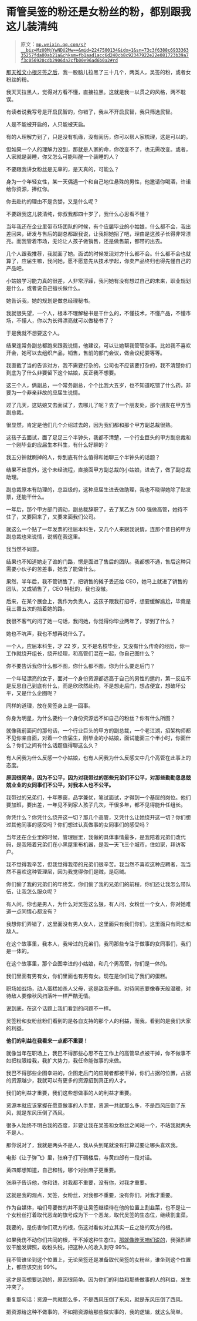 # 甭管吴签的粉还是女粉丝的粉，都别跟我这儿装清纯

> 原文：[`mp.weixin.qq.com/s?__biz=MzU0MjYwNDU2Mw==&mid=2247500134&idx=1&sn=73c3f6388c693336335257fda00ab21a&chksm=fb1aad1acc6d240cb8c92347922e22e081723b39a7f3c056920cdb2906da2cfb00e96ad6b0a2#rd`](http://mp.weixin.qq.com/s?__biz=MzU0MjYwNDU2Mw==&mid=2247500134&idx=1&sn=73c3f6388c693336335257fda00ab21a&chksm=fb1aad1acc6d240cb8c92347922e22e081723b39a7f3c056920cdb2906da2cfb00e96ad6b0a2#rd)

[那天推文小根牙签之后](https://mp.weixin.qq.com/s?__biz=MzU0MjYwNDU2Mw==&mid=2247500116&idx=2&sn=c98161993cc58af3bdf4f99ae5cfe01e&chksm=fb1aad28cc6d243e8c042b8b1a4421dfd954005cbe628ad27363b3b677cd082f506691ed85bf&token=2082670114&lang=zh_CN&scene=21#wechat_redirect)，我一股脑儿拉黑了三十几个，两类人，吴签的粉，或者女粉丝的粉。 

我天天拉黑人，觉得对方看不懂，直接拉黑。这就是我一以贯之的风格，两不耽误。

有读者说我写号是开启民智的，你错了，我从不开启民智，我只筛选民智。 

人是不能被开启的，人只能被天启。 

有的人理解力到了，只是没有机缘，没有阅历，你可以帮人家梳理，这是可以的。

但如果一个人的理解力没到，那就是人家的命，你改变不了，也无需改变。或者，人家就是装睡，你又怎么可能叫醒一个装睡的人？

不要跟我讲女粉丝是无辜的，是天真的，可能么？ 

身为一个年轻女性，某一天偶遇一个和自己地位悬殊的男性，他邀请你喝酒，许诺给你资源，捧红你。 

你去赴约的理由不是贪婪，又是什么呢？

不要跟我这儿装清纯，你叔我都四十岁了，我什么心思看不懂？ 

当年我还在企业里带市场团队的时候，有个应届毕业的小姑娘，什么都不会，我出差回来，研发与售后的副总都跟我说，让我把她招了吧，理由是这孩子长得非常漂亮。而我管着市场，无论让人孩子做销售，还是做售前，都带的出去。

几个人跟我推荐，我就面了她。面试的时候发现对方什么都不会。什么都不会也就算了，应届生嘛，我问她，愿不愿意先从技术学起，你卖产品终归也得先懂自己的产品吧。

小姑娘学习能力真的很差，人非常浮躁，我问她有没有想过自己的未来，职业规划是什么，或者说自己擅长做什么。

她告诉我，她的规划是做总经理秘书。

我就很失望，一个人，根本不理解秘书是干什么的，不懂技术，不懂产品，不懂市场，不懂人，你以为长得漂亮就可以做秘书了？ 

于是我就不想要这个人。

结果连常务副总都跑来跟我说情，他建议，可以让她帮我管管杂事。比如我不喜欢开会，她可以去组织产品，销售，售前的部门会议，做会议纪要等等。 

我直截了当的告诉对方，我不需要打杂的，公司也不应该要打杂的，我不清楚你们到底为了什么非要留下这个姑娘，反正我不想要。

这三个人，俩副总，一个常务副总，个个比我大五岁，也不知道吃错了什么药，非要为一个非亲非故的应届生说情。 

过了几天，这姑娘又去面试了，去哪儿了呢？去了一个朋友处，那个朋友在甲方当副总裁。 

很显然，肯定是他们几个介绍过去的，因为我们都和那个甲方副总裁很熟。 

这孩子去面试，面了足足三个半钟头，我都不清楚，一个行业巨头的甲方副总裁和一个刚毕业的应届生本科生，有什么好聊的？

我五分钟就刷掉的人，你到底有什么值得和她聊三个半钟头的话题？

结果不出意外，这个未经流程，直接面甲方副总裁的小姑娘，进去了，做了副总裁助理。 

副总裁原本有助理的，总监级的，这种应届生进去做助理，我也不晓得她除了贴发票，还能干什么。

一年后，那个甲方部门调动，副总裁辞职了，去了某乙方 500 强做高管，她待不住了，又要回来了，又要来面我们公司。

就这么一个贴了一年发票的往届本科生，又几个人来跟我说情，连那个昔日的甲方副总裁也来说情，说搁在我这里。 

我当然不同意。

结果也不知道她走了谁的门路，愣是面进了售后的团队。我都想不通，售后这种只需要小伙子的苦差事，她去了能做什么。 

果然，半年后，我不管销售了，把销售的摊子丢还给 CEO，她马上就进了销售的团队，又成销售了，CEO 特批的，我也没辙。

后来，在某个展会上，我作为负责人，这孩子跟我打招呼，想要缓解尴尬，毕竟是我三番五次的挡着她的路。 

我很不客气的问了她一句话，我问她，你觉得你毕业两年了，学到了什么？ 

她也不吭声，我也不想再说什么了。 

一个人，应届本科生，才 22 岁，又不是名校毕业，又没有什么传奇的经历，你一工作就绕开组长，绕开经理，和高管们混在一起，你自己图什么？ 

你不要告诉我你什么都不图，你什么都不图，你为什么要走后门？ 

一个年轻漂亮的女子，面对一个身份资源都远高于自己的男性的邀约，第一反应不是反思自己到底有什么，而是欣欣然赴约，不是想走后门，想占便宜，想破坏公平，又是什么企图呢？ 

同样的道理，放在吴签身上是一回事。 

你身为明星，为什么要约一个身份资源远不如自己的粉丝？你有什么所图？

就像我前面问的那句话，一个行业巨头的甲方的副总裁，一个老江湖，招架构师都不见你亲自面，对着一个应届生，刚毕业的小姑娘，面试能面三个半小时，你面什么？你们之间有什么话题值得聊这么久？

有人问我为什么反感一个小姑娘，也有人问我为什么反感文中几个高管在此事上的态度。

**原因很简单，因为不公平，因为对我带过的那些兄弟们不公平，对那些勤勤恳恳兢兢业业的女同事们不公平，对我本人也不公平。**

我带过的兄弟们，十年寒窗，品学兼优，笔试面试，才得到一个基层的岗位。他们要加班，要出差，一年见不到家人孩子几次，干很多年，都不见得能升任组长。

你凭什么？你凭什么绕开这一切？那几个高管，又凭什么让她绕开这一切？你们想过其他同事的感受吗？你们想过认真做事的女同事们的感受吗？

当年还在企业里的时候，管理层里，我做的具体事情最多，是我陪着兄弟们改代码，是我陪着兄弟们在小黑屋里布机器，是我一天飞三个城市，住如家，拜访客户。

我不觉得我辛苦，但我觉得我带的兄弟们很辛苦。我当然不喜欢这种应聘者，我当然不喜欢这种管理层，因为我觉得你们是贼，是窃贼。 

你们偷了我的兄弟们的年终奖，你们偷了我的兄弟们的前程，你们还让我怎么带队伍，让我怎么服众呢？

有人问，你也是男人，为什么对吴签这么狠，有人问，女粉丝一个女人，你对她难道一点同情心都没有？ 

我想你们弄错了，这里面没有男人女人，这里面只有我们你们，这里面只有同志和敌人。 

在这个故事里，我本人，我带过的兄弟们，我司那些专注于做事的女同事们，我们是一体的。

在这个故事里，那个企图幸进的小姑娘，和几个男高管，你们是一体的。 

我们里面有男有女，你们里面也有男有女。现在是你们动了我们的蛋糕。

职场如战场，动人蛋糕如杀人父母，这是敌我矛盾。对待同志要像春天般温暖，对待敌人要像秋风扫落叶一样严酷无情。 

说到底，在这个话题上我们看到的问题不一样。

吴签粉和女粉丝粉们看到的是各自支持的那个人的利益，而我，看到的是我们大家的利益。

**他们的利益在我看来一点都不重要！** 

就像当年在职场上，我巴不得那些心思不在工作上的高管早点被干掉，你不做事不如把权限给我，我扩大势力，我任命能做事的来做。 

我巴不得那些企图幸进的，企图走后门的应聘者都被干掉，你们占据的位置，占据的资源越少，我就可以有更多的资源招到真正的人才。

我们的利益才重要，我们这些想做事的人的利益才重要。 

资源本就应该掌握在愿意做事的人手里，资源一共就那么多，不是西风压倒了东风，就是东风压倒了西风。

很多人始终不明白我的态度，非要让我在吴签和女粉丝之间站一个，不站我就两头不是人。

那你说对了，我就是两头不是人，我从头到尾就没有打算过要让哪头喜欢我。

电影《让子弹飞》里，张麻子打下碉楼后，与黄四郎有一段对话。

黄四郎想知道，自己和钱，哪个对张麻子更重要。

张麻子告诉他，你和钱，对我都不重要，没有你，对我才重要。

这就是我的观点，吴签，女粉丝，对我都不重要，没有你们，对我才重要。

作为自媒体，咱们号要做的并不是让吴签继续待在他的位置上割韭菜，也不是让一个女粉丝打着取代恶龙的旗号成为下一个恶龙，取代吴签的生态位，继续割韭菜。

我要的，是伤害你们双方的根，伤这对看似对立其实一丘之貉的双方的根。

如果我伤不动你们共同的根，干不掉这种生态位。[那就像昨天咱们说的](http://mp.weixin.qq.com/s?__biz=MzU0MjYwNDU2Mw==&mid=2247500129&idx=1&sn=85534210910e283903354ea7e3840bca&chksm=fb1aad1dcc6d240ba3281b26217b6d57e282d2e1efc1b0607ba495ed2254a8321a59a4f5291e&scene=21#wechat_redirect)，我强烈建议干脆发牌照，收粉头税，把这种人的收入剥夺 99%。

我不管谁坐到这个位置上，无论吴签还是准备取代吴签的女粉丝，谁坐到这个位置上，都应该交出 99%。

这才是我想要达到的，原因很简单。因为你们的利益和那些做事的人的利益，发生冲突了。

重复那句话：资源一共就那么多，不是西风压倒了东风，就是东风压倒了西风。 

把资源给这种不做事的，不如把资源给那些做实事的，我的逻辑，就这么简单。